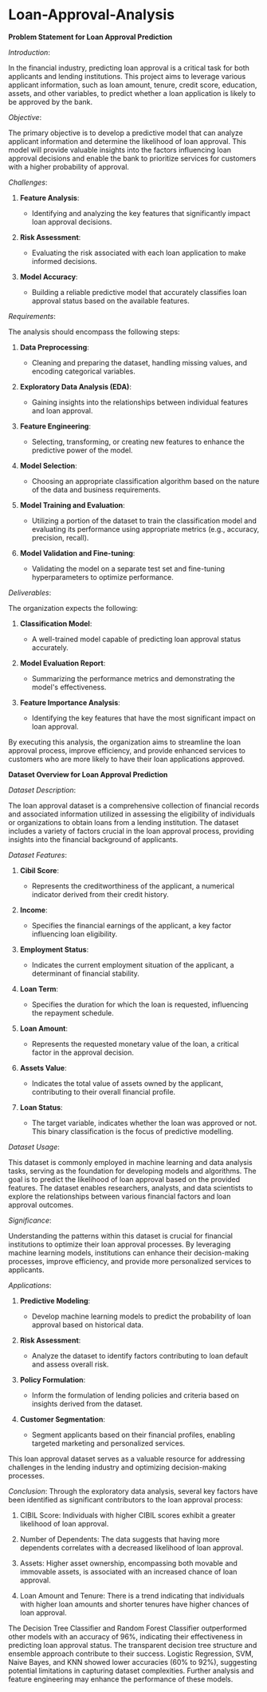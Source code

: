 # Loan-Approval-Analysis
**Problem Statement for Loan Approval Prediction**

*Introduction*:

In the financial industry, predicting loan approval is a critical task for both applicants and lending institutions. This project aims to leverage various applicant information, such as loan amount, tenure, credit score, education, assets, and other variables, to predict whether a loan application is likely to be approved by the bank.

*Objective*:

The primary objective is to develop a predictive model that can analyze applicant information and determine the likelihood of loan approval. This model will provide valuable insights into the factors influencing loan approval decisions and enable the bank to prioritize services for customers with a higher probability of approval.

*Challenges*:

1. **Feature Analysis**:
   - Identifying and analyzing the key features that significantly impact loan approval decisions.

2. **Risk Assessment**:
   - Evaluating the risk associated with each loan application to make informed decisions.

3. **Model Accuracy**:
   - Building a reliable predictive model that accurately classifies loan approval status based on the available features.

*Requirements*:

The analysis should encompass the following steps:

1. **Data Preprocessing**:
   - Cleaning and preparing the dataset, handling missing values, and encoding categorical variables.

2. **Exploratory Data Analysis (EDA)**:
   - Gaining insights into the relationships between individual features and loan approval.

3. **Feature Engineering**:
   - Selecting, transforming, or creating new features to enhance the predictive power of the model.

4. **Model Selection**:
   - Choosing an appropriate classification algorithm based on the nature of the data and business requirements.

5. **Model Training and Evaluation**:
   - Utilizing a portion of the dataset to train the classification model and evaluating its performance using appropriate metrics (e.g., accuracy, precision, recall).

6. **Model Validation and Fine-tuning**:
   - Validating the model on a separate test set and fine-tuning hyperparameters to optimize performance.

*Deliverables*:

The organization expects the following:

1. **Classification Model**:
   - A well-trained model capable of predicting loan approval status accurately.

2. **Model Evaluation Report**:
   - Summarizing the performance metrics and demonstrating the model's effectiveness.

3. **Feature Importance Analysis**:
   - Identifying the key features that have the most significant impact on loan approval.

By executing this analysis, the organization aims to streamline the loan approval process, improve efficiency, and provide enhanced services to customers who are more likely to have their loan applications approved.



**Dataset Overview for Loan Approval Prediction**

*Dataset Description*:

The loan approval dataset is a comprehensive collection of financial records and associated information utilized in assessing the eligibility of individuals or organizations to obtain loans from a lending institution. The dataset includes a variety of factors crucial in the loan approval process, providing insights into the financial background of applicants.

*Dataset Features*:

1. **Cibil Score**:
   - Represents the creditworthiness of the applicant, a numerical indicator derived from their credit history.

2. **Income**:
   - Specifies the financial earnings of the applicant, a key factor influencing loan eligibility.

3. **Employment Status**:
   - Indicates the current employment situation of the applicant, a determinant of financial stability.

4. **Loan Term**:
   - Specifies the duration for which the loan is requested, influencing the repayment schedule.

5. **Loan Amount**:
   - Represents the requested monetary value of the loan, a critical factor in the approval decision.

6. **Assets Value**:
   - Indicates the total value of assets owned by the applicant, contributing to their overall financial profile.

7. **Loan Status**:
   - The target variable, indicates whether the loan was approved or not. This binary classification is the focus of predictive modelling.

*Dataset Usage*:

This dataset is commonly employed in machine learning and data analysis tasks, serving as the foundation for developing models and algorithms. The goal is to predict the likelihood of loan approval based on the provided features. The dataset enables researchers, analysts, and data scientists to explore the relationships between various financial factors and loan approval outcomes.

*Significance*:

Understanding the patterns within this dataset is crucial for financial institutions to optimize their loan approval processes. By leveraging machine learning models, institutions can enhance their decision-making processes, improve efficiency, and provide more personalized services to applicants.

*Applications*:

1. **Predictive Modeling**:
   - Develop machine learning models to predict the probability of loan approval based on historical data.

2. **Risk Assessment**:
   - Analyze the dataset to identify factors contributing to loan default and assess overall risk.

3. **Policy Formulation**:
   - Inform the formulation of lending policies and criteria based on insights derived from the dataset.

4. **Customer Segmentation**:
   - Segment applicants based on their financial profiles, enabling targeted marketing and personalized services.

This loan approval dataset serves as a valuable resource for addressing challenges in the lending industry and optimizing decision-making processes.



*Conclusion*:
Through the exploratory data analysis, several key factors have been identified as significant contributors to the loan approval process:

1. CIBIL Score: Individuals with higher CIBIL scores exhibit a greater likelihood of loan approval.

2. Number of Dependents: The data suggests that having more dependents correlates with a decreased likelihood of loan approval.

3. Assets: Higher asset ownership, encompassing both movable and immovable assets, is associated with an increased chance of loan approval.

4. Loan Amount and Tenure: There is a trend indicating that individuals with higher loan amounts and shorter tenures have higher chances of loan approval.


The Decision Tree Classifier and Random Forest Classifier outperformed other models with an accuracy of 96%, indicating their effectiveness in predicting loan approval status. The transparent decision tree structure and ensemble approach contribute to their success. Logistic Regression, SVM, Naive Bayes, and KNN showed lower accuracies (60% to 92%), suggesting potential limitations in capturing dataset complexities. Further analysis and feature engineering may enhance the performance of these models.


​
